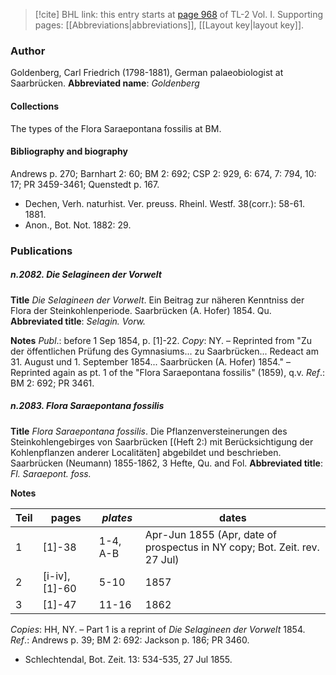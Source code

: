 > [!cite] BHL link: this entry starts at [page 968](https://www.biodiversitylibrary.org/page/33121099) of TL-2 Vol. I.
> Supporting pages: [[Abbreviations|abbreviations]], [[Layout key|layout key]].

### Author

Goldenberg, Carl Friedrich (1798-1881), German palaeobiologist at Saarbrücken. 
**Abbreviated name**: *Goldenberg*

#### Collections

The types of the Flora Saraepontana fossilis at BM.

#### Bibliography and biography

Andrews p. 270; Barnhart 2: 60; BM 2: 692; CSP 2: 929, 6: 674, 7: 794, 10: 17; PR 3459-3461; Quenstedt p. 167.
- Dechen, Verh. naturhist. Ver. preuss. Rheinl. Westf. 38(corr.): 58-61. 1881.
- Anon., Bot. Not. 1882: 29.

### Publications

##### n.2082. Die Selagineen der Vorwelt

**Title**
*Die Selagineen der Vorwelt*. Ein Beitrag zur näheren Kenntniss der Flora der Steinkohlenperiode. Saarbrücken (A. Hofer) 1854. Qu.
**Abbreviated title**: *Selagin. Vorw.*

**Notes**
*Publ*.: before 1 Sep 1854, p. \[1\]-22. *Copy*: NY. – Reprinted from "Zu der öffentlichen Prüfung des Gymnasiums... zu Saarbrücken... Redeact am 31. August und 1. September 1854... Saarbrücken (A. Hofer) 1854." – Reprinted again as pt. 1 of the "Flora Saraepontana fossilis" (1859), q.v.
*Ref*.: BM 2: 692; PR 3461.

##### n.2083. Flora Saraepontana fossilis

**Title**
*Flora Saraepontana fossilis*. Die Pflanzenversteinerungen des Steinkohlengebirges von Saarbrücken \[(Heft 2:) mit Berücksichtigung der Kohlenpflanzen anderer Localitäten\] abgebildet und beschrieben. Saarbrücken (Neumann) 1855-1862, 3 Hefte, Qu. and Fol.
**Abbreviated title**: *Fl. Saraepont. foss.*

**Notes**

|Teil	|pages	|*plates*	|dates|
|---	|---	|---	|---	|
|1	|\[1\]-38	|1-4, A-B	|Apr-Jun 1855 (Apr, date of prospectus in NY copy; Bot. Zeit. rev. 27 Jul)|
|2	|\[i-iv\], \[1\]-60	|5-10	|1857|
|3	|\[1\]-47	|11-16	|1862|

*Copies*: HH, NY. – Part 1 is a reprint of *Die Selagineen der Vorwelt* 1854.
*Ref*.: Andrews p. 39; BM 2: 692: Jackson p. 186; PR 3460.
- Schlechtendal, Bot. Zeit. 13: 534-535, 27 Jul 1855.

